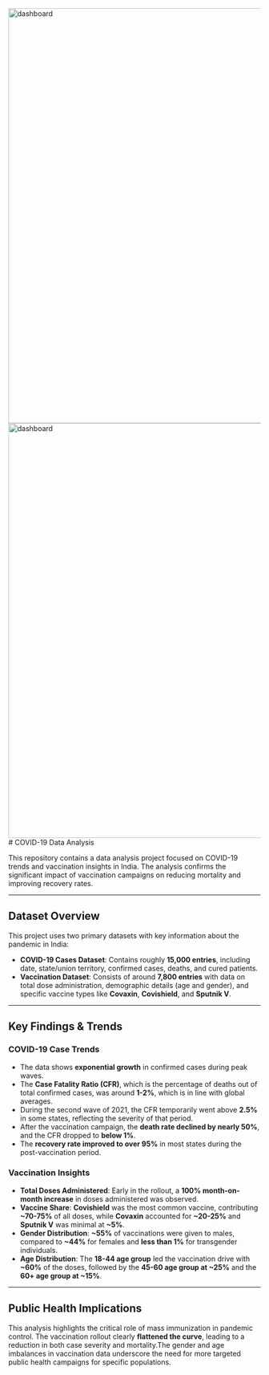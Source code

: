 <img width="1433" height="827" alt="dashboard" src="https://github.com/user-attachments/assets/e4cc9db0-a821-4a74-a566-1b54376916e7" />
<img width="1433" height="827" alt="dashboard" src="https://github.com/user-attachments/assets/263b0a66-8f40-480d-9e52-97b9d7b17a05" />
# COVID-19 Data Analysis

This repository contains a data analysis project focused on COVID-19 trends and vaccination insights in India. The analysis confirms the significant impact of vaccination campaigns on reducing mortality and improving recovery rates.

---

## Dataset Overview

This project uses two primary datasets with key information about the pandemic in India:

* **COVID-19 Cases Dataset**: Contains roughly **15,000 entries**, including date, state/union territory, confirmed cases, deaths, and cured patients.
* **Vaccination Dataset**: Consists of around **7,800 entries** with data on total dose administration, demographic details (age and gender), and specific vaccine types like **Covaxin**, **Covishield**, and **Sputnik V**.

---

## Key Findings & Trends

### **COVID-19 Case Trends**
* The data shows **exponential growth** in confirmed cases during peak waves.
* The **Case Fatality Ratio (CFR)**, which is the percentage of deaths out of total confirmed cases, was around **1-2%**, which is in line with global averages.
* During the second wave of 2021, the CFR temporarily went above **2.5%** in some states, reflecting the severity of that period.
* After the vaccination campaign, the **death rate declined by nearly 50%**, and the CFR dropped to **below 1%**.
* The **recovery rate improved to over 95%** in most states during the post-vaccination period.

### **Vaccination Insights**
* **Total Doses Administered**: Early in the rollout, a **100% month-on-month increase** in doses administered was observed.
* **Vaccine Share**: **Covishield** was the most common vaccine, contributing **~70-75%** of all doses, while **Covaxin** accounted for **~20-25%** and **Sputnik V** was minimal at **~5%**.
* **Gender Distribution**: **~55%** of vaccinations were given to males, compared to **~44%** for females and **less than 1%** for transgender individuals.
* **Age Distribution**: The **18-44 age group** led the vaccination drive with **~60%** of the doses, followed by the **45-60 age group at ~25%** and the **60+ age group at ~15%**.

---

##  Public Health Implications

This analysis highlights the critical role of mass immunization in pandemic control. The vaccination rollout clearly **flattened the curve**, leading to a reduction in both case severity and mortality.The gender and age imbalances in vaccination data underscore the need for more targeted public health campaigns for specific populations.
